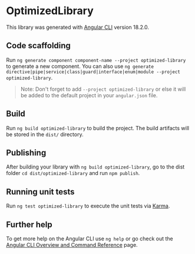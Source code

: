 # OptimizedLibrary

This library was generated with [Angular CLI](https://github.com/angular/angular-cli) version 18.2.0.

## Code scaffolding

Run `ng generate component component-name --project optimized-library` to generate a new component. You can also use `ng generate directive|pipe|service|class|guard|interface|enum|module --project optimized-library`.
> Note: Don't forget to add `--project optimized-library` or else it will be added to the default project in your `angular.json` file. 

## Build

Run `ng build optimized-library` to build the project. The build artifacts will be stored in the `dist/` directory.

## Publishing

After building your library with `ng build optimized-library`, go to the dist folder `cd dist/optimized-library` and run `npm publish`.

## Running unit tests

Run `ng test optimized-library` to execute the unit tests via [Karma](https://karma-runner.github.io).

## Further help

To get more help on the Angular CLI use `ng help` or go check out the [Angular CLI Overview and Command Reference](https://angular.dev/tools/cli) page.
